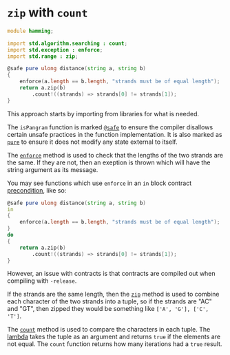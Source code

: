# `zip` with `count`

```d
module hamming;

import std.algorithm.searching : count;
import std.exception : enforce;
import std.range : zip;

@safe pure ulong distance(string a, string b)
{
    enforce(a.length == b.length, "strands must be of equal length");
    return a.zip(b)
        .count!((strands) => strands[0] != strands[1]);
}
```

This approach starts by importing from libraries for what is needed.

The `isPangram` function is marked [`@safe`][safe] to ensure the compiler disallows certain unsafe practices in the function implementation.
It is also marked as [`pure`][pure] to ensure it does not modify any state external to itself.

The [`enforce`][enforce] method is used to check that the lengths of the two strands are the same.
If they are not, then an exeption is thrown which will have the string argument as its message.

You may see functions which use `enforce` in an `in` block contract [precondition][precondition], like so:

```d
@safe pure ulong distance(string a, string b)
in
{
    enforce(a.length == b.length, "strands must be of equal length");
}
do
{
    return a.zip(b)
        .count!((strands) => strands[0] != strands[1]);
}
```

However, an issue with contracts is that contracts are compiled out when compiling with `-release`.

If the strands are the same length, then the [`zip`][zip] method is used to combine each character of the two strands into a tuple,
so if the strands are "AC" and "GT", then zipped they would be something like  `['A', 'G'], ['C', 'T']`.

The [`count`][count] method is used to compare the characters in each tuple.
The [lambda][lambda] takes the tuple as an argument and returns `true` if the elements are not equal.
The `count` function returns how many iterations had a `true` result.

[safe]: https://dlang.org/spec/function.html#function-safety
[pure]: https://dlang.org/spec/function.html#pure-functions
[precondition]: https://dlang.org/spec/function#preconditions
[enforce]: https://dlang.org/phobos/std_exception.html#enforce
[zip]: https://dlang.org/phobos/std_range.html#zip
[count]: https://dlang.org/phobos/std_algorithm_searching.html#count
[lambda]: https://tour.dlang.org/tour/en/basics/delegates

